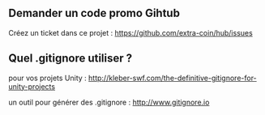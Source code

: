 Demander un code promo Gihtub
---

Créez un ticket dans ce projet : https://github.com/extra-coin/hub/issues


Quel .gitignore utiliser ?
---
pour vos projets Unity : http://kleber-swf.com/the-definitive-gitignore-for-unity-projects

un outil pour générer des .gitignore : http://www.gitignore.io
